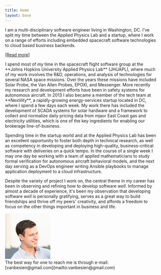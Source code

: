 ```yaml
---
title: Home
layout: base
---
```


I am a multi-disciplinary software engineer living in Washington, DC. I've split my time between the Applied Physics Lab and a startup, where I work on a range of efforts including embedded spacecraft software technologies to cloud based business backends.

<a id="read_more_link" href="#">[Read more]</a>

<span class="read_more_content">
I spend most of my time in the spacecraft flight software group at the **Johns Hopkins University Applied Physics Lab** (JHUAPL), where much of my work involves the R&amp;D, operations, and analysis of technologies for several NASA space missions. Over the years these missions have included Solar Probe, the Van Allen Probes, EPOXI, and Messenger. More recently my research and development efforts have been in safety systems for autonomous aircraft.
</span>

<span class="read_more_content">
In 2013 I also became a member of the tech team at **Nextility**, a rapidly-growing energy-services startup located in DC, where I spend a few days each week. My work there has included the development of SCADA systems for solar hardware and a framework to collect and normalize daily pricing data from mjaor East Coast gas and electricity utilities, which is one of the key ingredients for enabling our brokerage line-of-business.
</span>

Spending time in the startup world and at the Applied Physics Lab has been an excellent opportunity to foster both depth in technical research, as well as competency in developing and deploying high-quality, business-critical software with deliveries on a quick tempo. In the course of a single week I may one day be working with a team of applied mathematicians to study formal verification for autonomous aircraft behavioral models, and the next day serving as a DevOps engineer writing Ansible playbooks to manage application deployment to a cloud infrastructure.

Despite the variety of project I work on, the central theme in my career has been in observing and refining how to develop software *well*. Informed by almost a decade of experience, it's been my observation that developing software *well* is personally gratifying, serves as a great way to build friendships and thrive off my peers' creativity, and affords a freedom to focus on the other things important in business and life. 

<img id="my-photo" src="/images/BB-10.jpg" />

<br />
The best way for one to reach me is through e-mail: [vanbesien@gmail.com](mailto:vanbesien@gmail.com)
